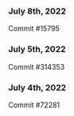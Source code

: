 ### July 8th, 2022

Commit #15795

### July 5th, 2022

Commit #314353


### July 4th, 2022

Commit #72281
